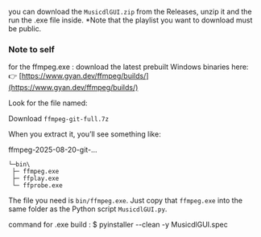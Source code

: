 you can download the `MusicdlGUI.zip` from the Releases, unzip it and the run the .exe file inside.
*Note that the playlist you want to download must be public.

### Note to self
for the ffmpeg.exe : 
download the latest prebuilt Windows binaries here:  
👉 [https://www.gyan.dev/ffmpeg/builds/](https://www.gyan.dev/ffmpeg/builds/)

Look for the file named:

Download `ffmpeg-git-full.7z`

When you extract it, you’ll see something like:

ffmpeg-2025-08-20-git-...
    
    └─bin\
     ├─ ffmpeg.exe
     ├─ ffplay.exe
     └─ ffprobe.exe

The file you need is `bin/ffmpeg.exe`.
Just copy that `ffmpeg.exe` into the same folder as the Python script `MusicdlGUI.py`.


command for .exe build : 
$ pyinstaller --clean -y MusicdlGUI.spec